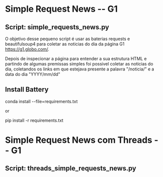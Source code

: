 # Simple Request News -- G1

## Script: simple_requests_news.py

O objetivo desse pequeno script é usar as baterias requests e beautifulsoup4 para coletar as noticias do dia
da página G1 https://g1.globo.com/.

Depois de inspecionar a página para entender a sua estrutura HTML e partindo de algumas premissas simples foi possivel coletar 
as noticias do dia, coletandos os links em que estejava presente a palavra "/noticia/" e a data do dia "YYYY/mm/dd"



## Install Battery

conda install --file=requirements.txt

or 

pip install -r requirements.txt


# Simple Request News com Threads -- G1

## Script: threads_simple_requests_news.py

